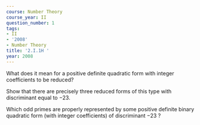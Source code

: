 ```yaml
---
course: Number Theory
course_year: II
question_number: 1
tags:
- II
- '2008'
- Number Theory
title: '2.I.1H '
year: 2008
---
```



What does it mean for a positive definite quadratic form with integer coefficients to be reduced?

Show that there are precisely three reduced forms of this type with discriminant equal to $-23$.

Which odd primes are properly represented by some positive definite binary quadratic form (with integer coefficients) of discriminant $-23$ ?